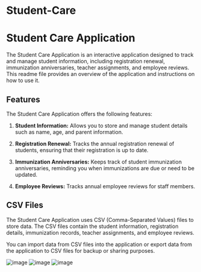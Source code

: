 # Student-Care

# Student Care Application

The Student Care Application is an interactive application designed to track and manage student information, including registration renewal, immunization anniversaries, teacher assignments, and employee reviews. This readme file provides an overview of the application and instructions on how to use it.

## Features

The Student Care Application offers the following features:

1. **Student Information:** Allows you to store and manage student details such as name, age, and parent information.

2. **Registration Renewal:** Tracks the annual registration renewal of students, ensuring that their registration is up to date.

3. **Immunization Anniversaries:** Keeps track of student immunization anniversaries, reminding you when immunizations are due or need to be updated.

4. **Employee Reviews:** Tracks annual employee reviews for staff members.



## CSV Files

The Student Care Application uses CSV (Comma-Separated Values) files to store data. The CSV files contain the student information, registration details, immunization records, teacher assignments, and employee reviews.

You can import data from CSV files into the application or export data from the application to CSV files for backup or sharing purposes.

![image](https://github.com/rinkiikundu/Student-Care/assets/114035567/cdf3b9c7-7458-4022-bb48-f389d554f979)
![image](https://github.com/rinkiikundu/Student-Care/assets/114035567/79639161-da18-4b76-918e-8ce9528800dd)
![image](https://github.com/rinkiikundu/Student-Care/assets/114035567/306381d7-3e31-466a-9891-f20064fc7c33)



 
